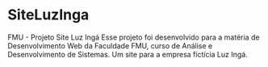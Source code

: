 # SiteLuzInga
FMU - Projeto Site Luz Ingá
Esse projeto foi desenvolvido para a matéria de Desenvolvimento Web da Faculdade FMU, curso de Análise e Desenvolvimento de Sistemas.
Um site para a empresa fictícia  Luz Ingá.
